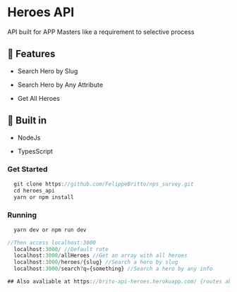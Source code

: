 # Heroes API

API built for APP Masters like a requirement to selective process

## :pushpin: Features

* Search Hero by Slug

* Search Hero by Any Attribute

* Get All Heroes

## :wrench: Built in

* NodeJs

* TypesScript

### Get Started 

``` javascript
  git clone https://github.com/FelippeBritto/nps_survey.git
  cd heroes_api
  yarn or npm install
``` 
### Running

``` js 
  yarn dev or npm run dev

//Then access localhost:3000
  localhost:3000/ //Default rote
  localhost:3000/allHeroes //Get an array with all heroes
  localhost:3000/heroes/{slug} //Search a hero by slug
  localhost:3000/search?q={something} //Search a hero by any info

## Also avaliable at https://brito-api-heroes.herokuapp.com/ {routes above}
```

